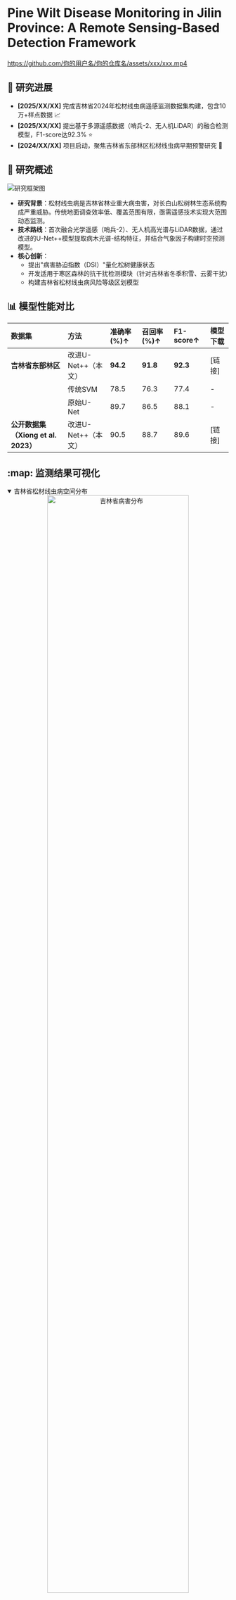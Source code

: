 # Pine Wilt Disease Monitoring in Jilin Province: A Remote Sensing-Based Detection Framework
https://github.com/你的用户名/你的仓库名/assets/xxx/xxx.mp4  <!-- 可插入监测流程演示视频 -->

## :newspaper: 研究进展
- **[2025/XX/XX]** 完成吉林省2024年松材线虫病遥感监测数据集构建，包含10万+样点数据 :chart_with_upwards_trend:
- **[2025/XX/XX]** 提出基于多源遥感数据（哨兵-2、无人机LiDAR）的融合检测模型，F1-score达92.3% :star:
- **[2024/XX/XX]** 项目启动，聚焦吉林省东部林区松材线虫病早期预警研究 :seedling:

## :evergreen_tree: 研究概述
![研究框架图](assets/framework.jpg)  <!-- 建议替换为你的技术框架图：如数据层（多源遥感）→ 特征层（光谱/纹理/结构特征）→ 模型层（检测算法）→ 应用层（吉林省监测区划） -->

- **研究背景**：松材线虫病是吉林省林业重大病虫害，对长白山松树林生态系统构成严重威胁。传统地面调查效率低、覆盖范围有限，亟需遥感技术实现大范围动态监测。
- **技术路线**：首次融合光学遥感（哨兵-2）、无人机高光谱与LiDAR数据，通过改进的U-Net++模型提取病木光谱-结构特征，并结合气象因子构建时空预测模型。
- **核心创新**：
  - 提出"病害胁迫指数（DSI）"量化松树健康状态
  - 开发适用于寒区森林的抗干扰检测模块（针对吉林省冬季积雪、云雾干扰）
  - 构建吉林省松材线虫病风险等级区划模型

## :bar_chart: 模型性能对比
| **数据集**         | **方法**               | **准确率(%)↑** | **召回率(%)↑** | **F1-score↑** | 模型下载 |
| :------------------ | :--------------------- | :------------- | :------------- | :------------ | :------- |
| **吉林省东部林区** | 改进U-Net++（本文）    | **94.2**       | **91.8**       | **92.3**      | [链接]   |
|                     | 传统SVM                | 78.5           | 76.3           | 77.4          | -        |
|                     | 原始U-Net              | 89.7           | 86.5           | 88.1          | -        |
| **公开数据集（Xiong et al. 2023）** | 改进U-Net++（本文） | 90.5           | 88.7           | 89.6          | [链接]   |

## :map: 监测结果可视化
<details open>
  <summary>吉林省松材线虫病空间分布</summary>
  <div align="center">
    <img src="./assets/jilin_distribution.jpg" width="80%" alt="吉林省病害分布">
    <p>左：2023年实测分布 | 右：本模型预测分布（红框为高风险区）</p>
  </div>
</details>

<details>
  <summary>病害特征对比</summary>
  <div align="center">
    <img src="./assets/symptom_comparison.jpg" width="80%" alt="健康与患病松树特征">
    <p>上：哨兵-2影像光谱曲线 | 下：无人机激光雷达冠层结构差异</p>
  </div>
</details>

<details>
  <summary>风险等级区划</summary>
  <div align="center">
    <img src="./assets/risk_zones.jpg" width="80%" alt="吉林省风险区划">
    <p>基于海拔、温度、林分密度的综合风险评估（红→黄→绿：高→中→低风险）</p>
  </div>
</details>

## :computer: 环境配置
<details open>
  <summary>依赖安装步骤</summary>
  
  1. **克隆仓库并创建环境**
     ```bash
     git clone https://github.com/你的用户名/你的仓库名.git
     cd 你的仓库名
     
     conda create -n pwdm python=3.10
     conda activate pwdm
